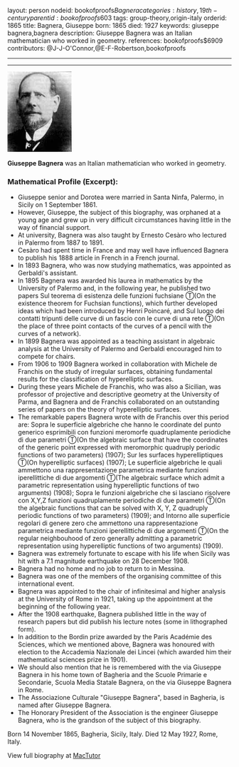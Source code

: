 layout: person
nodeid: bookofproofs$Bagnera
categories: history,19th-century
parentid: bookofproofs$603
tags: group-theory,origin-italy
orderid: 1865
title: Bagnera, Giuseppe
born: 1865
died: 1927
keywords: giuseppe bagnera,bagnera
description: Giuseppe Bagnera was an Italian mathematician who worked in geometry.
references: bookofproofs$6909
contributors: @J-J-O'Connor,@E-F-Robertson,bookofproofs

---



---

![Bagnera.jpg](https://github.com/bookofproofs/bookofproofs.github.io/blob/main/_sources/_assets/images/portraits/Bagnera.jpg?raw=true)

**Giuseppe Bagnera** was an Italian mathematician who worked in geometry.

### Mathematical Profile (Excerpt):
* Giuseppe senior and Dorotea were married in Santa Ninfa, Palermo, in Sicily on 1 September 1861.
* However, Giuseppe, the subject of this biography, was orphaned at a young age and grew up in very difficult circumstances having little in the way of financial support.
* At university, Bagnera was also taught by Ernesto Cesàro who lectured in Palermo from 1887 to 1891.
* Cesàro had spent time in France and may well have influenced Bagnera to publish his 1888 article in French in a French journal.
* In 1893 Bagnera, who was now studying mathematics, was appointed as Gerbaldi's assistant.
* In 1895 Bagnera was awarded his laurea in mathematics by the University of Palermo and, in the following year, he published two papers Sul teorema di esistenza delle funzioni fuchsiane Ⓣ(On the existence theorem for Fuchsian functions), which further developed ideas which had been introduced by Henri Poincaré, and Sul luogo dei contatti tripunti delle curve di un fascio con le curve di una rete Ⓣ(On the place of three point contacts of the curves of a pencil with the curves of a network).
* In 1899 Bagnera was appointed as a teaching assistant in algebraic analysis at the University of Palermo and Gerbaldi encouraged him to compete for chairs.
* From 1906 to 1909 Bagnera worked in collaboration with Michele de Franchis on the study of irregular surfaces, obtaining fundamental results for the classification of hyperelliptic surfaces.
* During these years Michele de Franchis, who was also a Sicilian, was professor of projective and descriptive geometry at the University of Parma, and Bagnera and de Franchis collaborated on an outstanding series of papers on the theory of hyperelliptic surfaces.
* The remarkable papers Bagnera wrote with de Franchis over this period are: Sopra le superficie algebriche che hanno le coordinate del punto generico esprimibili con funzioni meromorfe quadruplamente periodiche di due parametri Ⓣ(On the algebraic surface that have the coordinates of the generic point expressed with meromorphic quadruply periodic functions of two parameters) (1907); Sur les surfaces hyperelliptiques Ⓣ(On hyperelliptic surfaces) (1907); Le superficie algebriche le quali ammettono una rappresentazione parametrica mediante funzioni iperellittiche di due argomenti Ⓣ(The algebraic surface which admit a parametric representation using hyperelliptic functions of two arguments) (1908); Sopra le funzioni algebriche che si lasciano risolvere con X,Y,Z funzioni quadruplamente periodiche di due parametri Ⓣ(On the algebraic functions that can be solved with X, Y, Z quadruply periodic functions of two parameters) (1909); and Intorno alle superficie regolari di genere zero che ammettono una rappresentazione parametrica mediante funzioni iperellittiche di due argomenti Ⓣ(On the regular neighbouhood of zero generally admitting a parametric representation using hyperelliptic functions of two arguments) (1909).
* Bagnera was extremely fortunate to escape with his life when Sicily was hit with a 7.1 magnitude earthquake on 28 December 1908.
* Bagnera had no home and no job to return to in Messina.
* Bagnera was one of the members of the organising committee of this international event.
* Bagnera was appointed to the chair of infinitesimal and higher analysis at the University of Rome in 1921, taking up the appointment at the beginning of the following year.
* After the 1908 earthquake, Bagnera published little in the way of research papers but did publish his lecture notes (some in lithographed form).
* In addition to the Bordin prize awarded by the Paris Académie des Sciences, which we mentioned above, Bagnera was honoured with election to the Accademia Nazionale dei Lincei (which awarded him their mathematical sciences prize in 1901).
* We should also mention that he is remembered with the via Giuseppe Bagnera in his home town of Bagheria and the Scuole Primarie e Secondarie, Scuola Media Statale Bagnera, on the via Giuseppe Bagnera in Rome.
* The Associazione Culturale "Giuseppe Bagnera", based in Bagheria, is named after Giuseppe Bagnera.
* The Honorary President of the Association is the engineer Giuseppe Bagnera, who is the grandson of the subject of this biography.

Born 14 November 1865, Bagheria, Sicily, Italy. Died 12 May 1927, Rome, Italy.

View full biography at [MacTutor](https://mathshistory.st-andrews.ac.uk/Biographies/Bagnera/)
